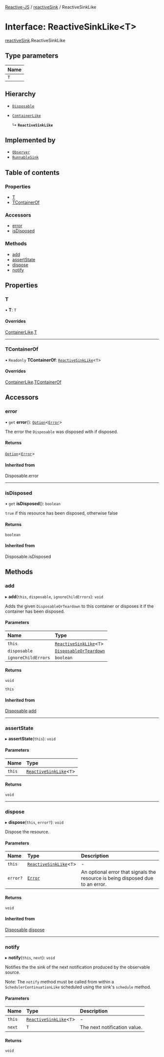 [Reactive-JS](../README.md) / [reactiveSink](../modules/reactiveSink.md) / ReactiveSinkLike

# Interface: ReactiveSinkLike<T\>

[reactiveSink](../modules/reactiveSink.md).ReactiveSinkLike

## Type parameters

| Name |
| :------ |
| `T` |

## Hierarchy

- [`Disposable`](../classes/disposable.Disposable.md)

- [`ContainerLike`](container.ContainerLike.md)

  ↳ **`ReactiveSinkLike`**

## Implemented by

- [`Observer`](../classes/observer.Observer.md)
- [`RunnableSink`](../classes/runnableSink.RunnableSink.md)

## Table of contents

### Properties

- [T](reactiveSink.ReactiveSinkLike.md#t)
- [TContainerOf](reactiveSink.ReactiveSinkLike.md#tcontainerof)

### Accessors

- [error](reactiveSink.ReactiveSinkLike.md#error)
- [isDisposed](reactiveSink.ReactiveSinkLike.md#isdisposed)

### Methods

- [add](reactiveSink.ReactiveSinkLike.md#add)
- [assertState](reactiveSink.ReactiveSinkLike.md#assertstate)
- [dispose](reactiveSink.ReactiveSinkLike.md#dispose)
- [notify](reactiveSink.ReactiveSinkLike.md#notify)

## Properties

### T

• **T**: `T`

#### Overrides

[ContainerLike](container.ContainerLike.md).[T](container.ContainerLike.md#t)

___

### TContainerOf

• `Readonly` **TContainerOf**: [`ReactiveSinkLike`](reactiveSink.ReactiveSinkLike.md)<`T`\>

#### Overrides

[ContainerLike](container.ContainerLike.md).[TContainerOf](container.ContainerLike.md#tcontainerof)

## Accessors

### error

• `get` **error**(): [`Option`](../modules/option.md#option)<[`Error`](disposable.Error.md)\>

The error the `Disposable` was disposed with if disposed.

#### Returns

[`Option`](../modules/option.md#option)<[`Error`](disposable.Error.md)\>

#### Inherited from

Disposable.error

___

### isDisposed

• `get` **isDisposed**(): `boolean`

`true` if this resource has been disposed, otherwise false

#### Returns

`boolean`

#### Inherited from

Disposable.isDisposed

## Methods

### add

▸ **add**(`this`, `disposable`, `ignoreChildErrors`): `void`

Adds the given `DisposableOrTeardown` to this container or disposes it if the container has been disposed.

#### Parameters

| Name | Type |
| :------ | :------ |
| `this` | [`ReactiveSinkLike`](reactiveSink.ReactiveSinkLike.md)<`T`\> |
| `disposable` | [`DisposableOrTeardown`](../modules/disposable.md#disposableorteardown) |
| `ignoreChildErrors` | `boolean` |

#### Returns

`void`

`this`

#### Inherited from

[Disposable](../classes/disposable.Disposable.md).[add](../classes/disposable.Disposable.md#add)

___

### assertState

▸ **assertState**(`this`): `void`

#### Parameters

| Name | Type |
| :------ | :------ |
| `this` | [`ReactiveSinkLike`](reactiveSink.ReactiveSinkLike.md)<`T`\> |

#### Returns

`void`

___

### dispose

▸ **dispose**(`this`, `error?`): `void`

Dispose the resource.

#### Parameters

| Name | Type | Description |
| :------ | :------ | :------ |
| `this` | [`ReactiveSinkLike`](reactiveSink.ReactiveSinkLike.md)<`T`\> | - |
| `error?` | [`Error`](disposable.Error.md) | An optional error that signals the resource is being disposed due to an error. |

#### Returns

`void`

#### Inherited from

[Disposable](../classes/disposable.Disposable.md).[dispose](../classes/disposable.Disposable.md#dispose)

___

### notify

▸ **notify**(`this`, `next`): `void`

Notifies the the sink of the next notification produced by the observable source.

Note: The `notify` method must be called from within a `SchedulerContinuationLike`
scheduled using the sink's `schedule` method.

#### Parameters

| Name | Type | Description |
| :------ | :------ | :------ |
| `this` | [`ReactiveSinkLike`](reactiveSink.ReactiveSinkLike.md)<`T`\> | - |
| `next` | `T` | The next notification value. |

#### Returns

`void`
